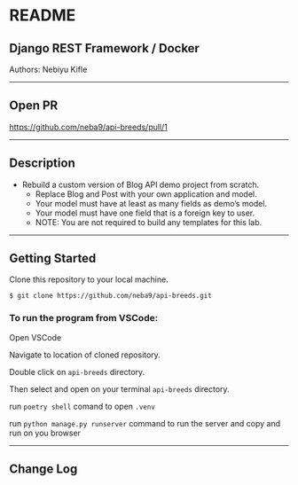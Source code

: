 # README

## Django REST Framework / Docker


Authors: Nebiyu Kifle

----

## Open PR

https://github.com/neba9/api-breeds/pull/1

----

## Description

- Rebuild a custom version of Blog API demo project from scratch.
    - Replace Blog and Post with your own application and model.
    - Your model must have at least as many fields as demo’s model.
    - Your model must have one field that is a foreign key to user.
    - NOTE: You are not required to build any templates for this lab.

----

## Getting Started

Clone this repository to your local machine.

```
$ git clone https://github.com/neba9/api-breeds.git
```

### To run the program from VSCode:

Open VSCode

Navigate to location of cloned repository.

Double click on ```api-breeds``` directory.

Then select and open on your terminal ```api-breeds``` directory.

run ```poetry shell``` comand to open ```.venv```

run  ```python manage.py runserver``` command to run the server and copy and run on you browser  

----

## Change Log

